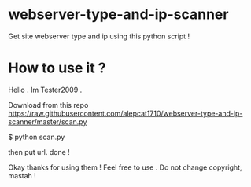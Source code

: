 webserver-type-and-ip-scanner
=============================
Get site webserver type and ip using this python script !


How to use it ?
===============
Hello . Im Tester2009 .

Download from this repo
https://raw.githubusercontent.com/alepcat1710/webserver-type-and-ip-scanner/master/scan.py

$ python scan.py

then put url.
done !


Okay thanks for using them ! Feel free to use . Do not change copyright, mastah !

